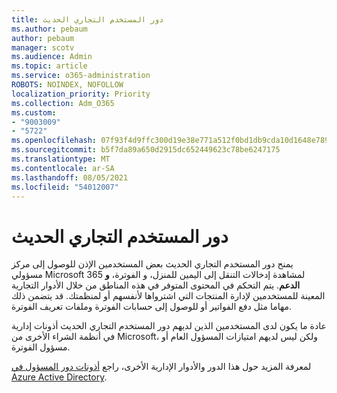 ```yaml
---
title: دور المستخدم التجاري الحديث
ms.author: pebaum
author: pebaum
manager: scotv
ms.audience: Admin
ms.topic: article
ms.service: o365-administration
ROBOTS: NOINDEX, NOFOLLOW
localization_priority: Priority
ms.collection: Adm_O365
ms.custom:
- "9003009"
- "5722"
ms.openlocfilehash: 07f93f4d9ffc300d19e38e771a512f0bd1db9cda10d1648e789917d85a1a39df
ms.sourcegitcommit: b5f7da89a650d2915dc652449623c78be6247175
ms.translationtype: MT
ms.contentlocale: ar-SA
ms.lasthandoff: 08/05/2021
ms.locfileid: "54012007"
---
```

# <a name="modern-commerce-user-role"></a>دور المستخدم التجاري الحديث

يمنح دور المستخدم التجاري الحديث بعض المستخدمين الإذن للوصول إلى مركز مسؤولي Microsoft 365 لمشاهدة إدخالات التنقل إلى اليمين للمنزل، و الفوترة، **و الدعم**. يتم التحكم في المحتوى المتوفر في هذه المناطق من خلال الأدوار التجارية المعينة للمستخدمين لإدارة المنتجات التي اشترواها لأنفسهم أو لمنظمتك. قد يتضمن ذلك مهاما مثل دفع الفواتير أو للوصول إلى حسابات الفوترة وملفات تعريف الفوترة.

عادة ما يكون لدى المستخدمين الذين لديهم دور المستخدم التجاري الحديث أذونات إدارية في أنظمة الشراء الأخرى من Microsoft، ولكن ليس لديهم امتيازات المسؤول العام أو مسؤول الفوترة.

لمعرفة المزيد حول هذا الدور والأدوار الإدارية الأخرى، راجع [أذونات دور المسؤول في Azure Active Directory](https://docs.microsoft.com/azure/active-directory/users-groups-roles/directory-assign-admin-roles#modern-commerce-administrator).